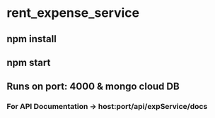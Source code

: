 # rent_expense_service

## npm install

## npm start

## Runs on port: 4000 & mongo cloud DB

### For API Documentation -> host:port/api/expService/docs
